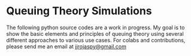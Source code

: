 # Queuing Theory Simulations

The following python source codes are a work in progress. My goal is to show the basic elements and principles of queuing theory using several different approaches to various use cases. For colabs and contributions, please send me an email at jjrojaspy@gmail.com
